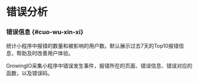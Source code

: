 # 错误分析

### 错误信息 {#cuo-wu-xin-xi}

统计小程序中报错的数量和被影响的用户数。默认展示过去7天的Top10报错信息，帮助及时改善用户体验。

GrowingIO采集小程序中错误发生事件，报错所在的页面、错误信息、错误对应的函数，以及错误码。


